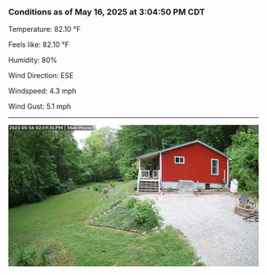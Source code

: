 ### Conditions as of May 16, 2025 at 3:04:50 PM CDT 

Temperature: 82.10 &deg;F

Feels like: 82.10 &deg;F

Humidity: 80%

Wind Direction: ESE

Windspeed: 4.3 mph

Wind Gust: 5.1 mph

---

<img src="./images/latest.jpeg"/>

